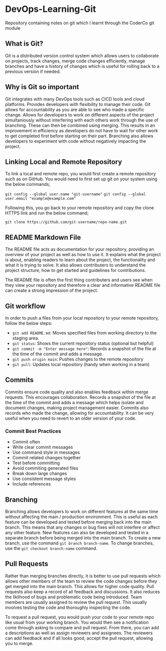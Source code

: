 # DevOps-Learning-Git
Repository containing notes on git which I learnt through the CoderCo git module

## What is Git?
Git is a distributed version control system which allows users to collaborate on projects, track changes, merge code changes efficiently, manage branches and have a history of changes which is useful for rolling back to a previous version if needed.

## Why is Git so important
Git integrates with many DevOps tools such as CICD tools and cloud platforms. Provides developers with flexibility to manage their code. Git allows for accountability as you are able to see who made a specific change. Allows for developers to work on different aspects of the project simultaniously without interfering with each others work through the use of branching. These can then be combined using merging. This results in an improvement in efficiency as developers do not have to wait for other work to get completed first before starting on their part. Branching also allows developers to experiment with code without negatively impacting the project.

## Linking Local and Remote Repository
To link a local and remote repo, you would first create a remote repository such as on GitHub. You would need to first set up git on your system using the below commands;

`git config --global user.name "git-username"`
`git config --global user.email "example@example.com"`

Following this, you go back to your remote repository and copy the clone HTTPS link and run the below command;

`git clone https://github.com/git-username/repo-name.git`

## README Markdown File
The README file acts as documentation for your repository, providing an overview of your project as well as how to use it. It explains what the project is about, enabling readers to learn about the project, the functionality and what it is trying to solve. It also allows contributers to understand the project structure, how to get started and guidelines for contributions.

The README file is often the first thing contributers and users see when they view your repository and therefore a clear and informative README file can create a strong impression of the project.

## Git workflow
In order to push a files from your local repository to your remote repository, follow the below steps:
- `git add README.md`: Moves specified files from working directory to the staging area.
- `git status`: Shows the current repository status (optional but helpful)
- `git commit -m "Enter message here"`: Records a snapshot of the file at the time of the commit and adds a message.
- `git push origin main`: Pushes changes to the remote repository
- `git pull`: Updates local repository (handy when working in a team)

## Commits
Commits ensure code quality and also enables feedback within merge requests. This encourages collaboration. Records a snapshot of the file at the time of the commit and adds a message which helps isolate and document changes, making project management easier. Commits also records who made the change, allowing for accountability. It can be very useful when you need to revert to an older version of your code. 

### Commit Best Practices
- Commit often
- Write clear commit messages
- Use command style in messages
- Commit related changes together
- Test before committing
- Avoid commiting generated files
- Break down large changes
- Use consistent message styles
- Include references

## Branching
Branching allows developers to work on different features at the same time without affecting the main / production environment. This is useful as each feature can be developed and tested before merging back into the main branch. This means that any changes or bug fixes will not interfere or affect any other feature. New features can also be developed and tested in a separate branch before being merged into the main branch. To create a new branch, use the command `git branch branch-name`. To change branches, use the `git checkout branch-name` command.

## Pull Requests
Rather than merging branches directly, it is better to use pull requests which allows other members of the team to review the code changes before they get merged into the main branch. This allows for higher code quality. Pull requests also keep a record of all feedback and discussions. It also reduces the liklihood of bugs and problematic code being introduced. Team members are usually assigned to review the pull request. This usually involves testing the code and thoroughly inspecting the code. 

To request a pull request, you would push your code to your remote repo like usual from your working branch. You would then see a notification come through asking to compare and pull request. From there, you can add a descriptions as well as assign reviewers and assignees. The reviewers can add feedback and if all looks good, accept the pull request, allowing you to merge.